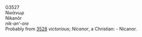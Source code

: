 <body>
  <p>G3527<br>  Νικάνωρ  <br> Nikanōr  <br><i>nik-an‘-ore </i><br>Probably from <a href="g3528.htm">3528</a>  <i>victorious</i>; <i>Nicanor</i>, a Christian: - Nicanor.<br></p>
 </body>